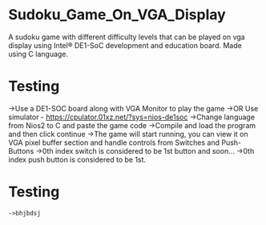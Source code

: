 # Sudoku_Game_On_VGA_Display
A sudoku game with different difficulty levels that can be played on vga display using Intel® DE1-SoC development and education board. Made using C language.

# Testing

  ->Use a DE1-SOC board along with VGA Monitor to play the game
  ->OR Use simulator - https://cpulator.01xz.net/?sys=nios-de1soc
  ->Change language from Nios2 to C and paste the game code
  ->Compile and load the program and then click continue
  ->The game will start running, you can view it on VGA pixel buffer section and handle controls from Switches and Push-Buttons
  ->0th index switch is considered to be 1st button and soon...
  ->0th index push button is considered to be 1st.


# Testing
    ->bhjbdsj
